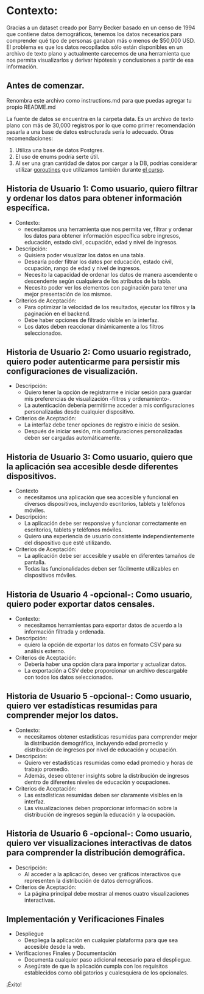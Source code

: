 # Contexto:

Gracias a un dataset creado por Barry Becker basado en un censo de 1994 que contiene datos demográficos, tenemos los datos necesarios para comprender qué tipo de personas ganaban más o menos de $50,000 USD.
El problema es que los datos recopilados sólo están disponibles en un archivo de texto plano y actualmente carecemos de una herramienta que nos permita visualizarlos y derivar hipótesis y conclusiones a partir de esa información.

## Antes de comenzar.

Renombra este archivo como instructions.md para que puedas agregar tu propio README.md

La fuente de datos se encuentra en la carpeta data. Es un archivo de texto plano con más de 30,000 registros por lo que como primer recomendación pasarla a una base de datos estructurada sería lo adecuado. Otras recomendaciones:

1. Utiliza una base de datos Postgres.
2. El uso de enums podría serte útil.
3. Al ser una gran cantidad de datos por cargar a la DB, podrías considerar utilizar [goroutines](https://medium.com/@sumairz/golang-intro-to-goroutines-39fe44d6bf8d) que utilizamos también durante [el curso](https://github.com/codeableorg/trucode3-go-live-coding/tree/main/16.concurrency).

## Historia de Usuario 1: Como usuario, quiero filtrar y ordenar los datos para obtener información específica.

- Contexto:
  - necesitamos una herramienta que nos permita ver, filtrar y ordenar los datos para obtener información específica sobre ingresos, educación, estado civil, ocupación, edad y nivel de ingresos.
- Descripción:
  - Quisiera poder visualizar los datos en una tabla.
  - Desearía poder filtrar los datos por educación, estado civil, ocupación, rango de edad y nivel de ingresos.
  - Necesito la capacidad de ordenar los datos de manera ascendente o descendente según cualquiera de los atributos de la tabla.
  - Necesito poder ver los elementos con paginación para tener una mejor presentación de los mismos.
- Criterios de Aceptación:
  - Para optimizar la velocidad de los resultados, ejecutar los filtros y la paginación en el backend.
  - Debe haber opciones de filtrado visible en la interfaz.
  - Los datos deben reaccionar dinámicamente a los filtros seleccionados.

## Historia de Usuario 2: Como usuario registrado, quiero poder autenticarme para persistir mis configuraciones de visualización.

- Descripción:
  - Quiero tener la opción de registrarme e iniciar sesión para guardar mis preferencias de visualización -filtros y ordenamiento-.
  - La autenticación debería permitirme acceder a mis configuraciones personalizadas desde cualquier dispositivo.
- Criterios de Aceptación:
  - La interfaz debe tener opciones de registro e inicio de sesión.
  - Después de iniciar sesión, mis configuraciones personalizadas deben ser cargadas automáticamente.

## Historia de Usuario 3: Como usuario, quiero que la aplicación sea accesible desde diferentes dispositivos.

- Contexto
  - necesitamos una aplicación que sea accesible y funcional en diversos dispositivos, incluyendo escritorios, tablets y teléfonos móviles.
- Descripción:
  - La aplicación debe ser responsive y funcionar correctamente en escritorios, tablets y teléfonos móviles.
  - Quiero una experiencia de usuario consistente independientemente del dispositivo que esté utilizando.
- Criterios de Aceptación:
  - La aplicación debe ser accesible y usable en diferentes tamaños de pantalla.
  - Todas las funcionalidades deben ser fácilmente utilizables en dispositivos móviles.

## Historia de Usuario 4 -opcional-: Como usuario, quiero poder exportar datos censales.

- Contexto:
  - necesitamos herramientas para exportar datos de acuerdo a la información filtrada y ordenada.
- Descripción:
  - quiero la opción de exportar los datos en formato CSV para su análisis externo.
- Criterios de Aceptación:
  - Debería haber una opción clara para importar y actualizar datos.
  - La exportación a CSV debe proporcionar un archivo descargable con todos los datos seleccionados.

## Historia de Usuario 5 -opcional-: Como usuario, quiero ver estadísticas resumidas para comprender mejor los datos.

- Contexto:
  - necesitamos obtener estadísticas resumidas para comprender mejor la distribución demográfica, incluyendo edad promedio y distribución de ingresos por nivel de educación y ocupación.
- Descripción:
  - Quiero ver estadísticas resumidas como edad promedio y horas de trabajo promedio.
  - Además, deseo obtener insights sobre la distribución de ingresos dentro de diferentes niveles de educación y ocupaciones.
- Criterios de Aceptación:
  - Las estadísticas resumidas deben ser claramente visibles en la interfaz.
  - Las visualizaciones deben proporcionar información sobre la distribución de ingresos según la educación y la ocupación.

## Historia de Usuario 6 -opcional-: Como usuario, quiero ver visualizaciones interactivas de datos para comprender la distribución demográfica.

- Descripción:
  - Al acceder a la aplicación, deseo ver gráficos interactivos que representen la distribución de datos demográficos.
- Criterios de Aceptación:
  - La página principal debe mostrar al menos cuatro visualizaciones interactivas.

## Implementación y Verificaciones Finales

- Despliegue
  - Despliega la aplicación en cualquier plataforma para que sea accesible desde la web.
- Verificaciones Finales y Documentación
  - Documenta cualquier paso adicional necesario para el despliegue.
  - Asegúrate de que la aplicación cumpla con los requisitos establecidos como obligatorios y cualesquiera de los opcionales.

¡Éxito!
